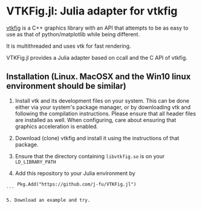 # VTKFig.jl: Julia adapter for vtkfig


[vtkfig](https://bitbucket.org/j-fu/vtkfig) is a  C++ graphics library
with an API that attempts to be as easy  to use as that  of python/matplotlib
while being different.

It is multithreaded and uses vtk for fast rendering.

VTKFig.jl provides a Julia adapter based on ccall and the C API of 
vtkfig. 

## Installation (Linux. MacOSX and the Win10 linux environment should be similar)

1. Install vtk and its development files on your system.
This can be done either via your system's package manager, or by
downloading vtk and following the compilation instructions. Please ensure
that all header files are installed as well. When configuring, care about
ensuring that graphics acceleration is enabled.

2. Download (clone) vtkfig and install it using the instructions of that package. 

3. Ensure that the directory containing `libvtkfig.so` is on your `LD_LIBRARY_PATH`

4. Add this repository to your Julia environment by

````
    Pkg.Add("https://github.com/j-fu/VTKFig.jl")
```

5. Download an example and try.


